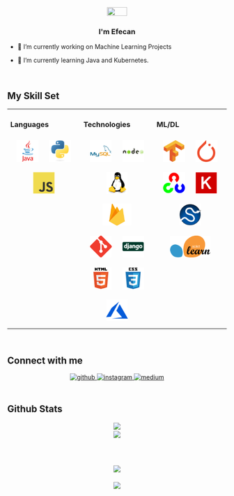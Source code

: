 <div align="center">
<img src="https://rishavanand.github.io/static/images/greetings.gif" align="center" style="width: 30%; height: 15%" />
</div>  
  

### <div align="center">I'm Efecan</div>  
  

- 🔭 I’m currently working on Machine Learning Projects
  

- 🌱 I’m currently learning Java and Kubernetes.
  
<br/>  


## My Skill Set  
<table><tr><td valign="top" width="33%">



### Languages  
<div align="center">  
<a href="https://www.java.com/" target="_blank"><img style="margin: 10px" src="images/java.svg" alt="Java" height="50" /></a>  
<a href="https://www.python.org/" target="_blank"><img style="margin: 10px" src="images/python.svg" alt="Python" height="50" /></a>  
<a href="https://www.javascript.com/" target="_blank"><img style="margin: 10px" src="images/js.svg" alt="JavaScript" height="50" /></a>  
</div>

</td><td valign="top" width="33%">



### Technologies  
<div align="center">  
<a href="https://www.mysql.com/" target="_blank"><img style="margin: 10px" src="images/mysql.svg" alt="MySQL" height="50" /></a>  
<a href="https://nodejs.org/" target="_blank"><img style="margin: 10px" src="images/nodejs.svg" alt="Node.js" height="50" /></a>  
<a href="https://www.linux.org/" target="_blank"><img style="margin: 10px" src="images/linux.svg" alt="Linux" height="50" /></a>  
<a href="https://firebase.google.com/" target="_blank"><img style="margin: 10px" src="images/firebase.png" alt="Firebase" height="50" /></a>  
<a href="https://github.com/" target="_blank"><img style="margin: 10px" src="images/git.svg" alt="Git" height="50" /></a>  
<a href="https://www.djangoproject.com/" target="_blank"><img style="margin: 10px" src="images/django.svg" alt="Django" height="50" /></a>  
<a href="https://en.wikipedia.org/wiki/HTML5" target="_blank"><img style="margin: 10px" src="images/html.svg" alt="HTML5" height="50" /></a>  
<a href="https://www.w3schools.com/css/" target="_blank"><img style="margin: 10px" src="images/css.svg" alt="CSS3" height="50" /></a>  
<a href="https://azure.microsoft.com/en-in/" target="_blank"><img style="margin: 10px" src="images/azure.svg" alt="Azure" height="50" /></a>  
</div>

</td><td valign="top" width="33%">



### ML/DL  
<div align="center">  
<a href="https://www.tensorflow.org/" target="_blank"><img style="margin: 10px" src="images/tensorflow.svg" alt="TensorFlow" height="50" /></a>  
<a href="https://pytorch.org/" target="_blank"><img style="margin: 10px" src="images/keras.svg" alt="pytorch" height="50" /></a>  
<a href="https://opencv.org/" target="_blank"><img style="margin: 10px" src="images/opencv.svg" alt="OpenCV" height="50" /></a>  
<a href="https://keras.io/" target="_blank"><img style="margin: 10px" src="images/keras.png" alt="Keras" height="50" /></a>  
<a href="https://scipy.org/" target="_blank"><img style="margin: 10px" src="images/1200px-SCIPY_2.svg.png" alt="Scipy" height="50" /></a>  
  <a href="https://scikit-learn.org/stable/" target="_blank"><img style="margin: 10px" src="images/sci.png" alt="Scikit" height="50" /></a>  

</div>
</td></tr></table>  

<br/>  


## Connect with me  
<div align="center">
<a href="https://github.com/efecanxrd" target="_blank">
<img src=https://img.shields.io/badge/github-%2324292e.svg?&style=for-the-badge&logo=github&logoColor=white alt=github style="margin-bottom: 5px;" />
</a>
<a href="https://instagram.com/efecanxrd" target="_blank">
<img src=https://img.shields.io/badge/instagram-%23000000.svg?&style=for-the-badge&logo=instagram&logoColor=white alt=instagram style="margin-bottom: 5px;" />
</a>
<a href="https://efecanxrd.medium.com" target="_blank">
<img src=https://img.shields.io/badge/medium-%23292929.svg?&style=for-the-badge&logo=medium&logoColor=white alt=medium style="margin-bottom: 5px;" />
</a>  
</div>  
  

<br/>  


## Github Stats  
<div align="center"><img src="https://github-readme-stats.vercel.app/api?username=efecanxrd&show_icons=true&theme=midnight-purple&count_private=true&hide_border=true" align="center" /></div>  

<div align="center"><img src="https://github-readme-stats.vercel.app/api/top-langs/?username=efecanxrd&hide_border=true&theme=midnight-purple&layout=compact" align="center" /></div>  

<br/>  


## 
  

<br/>  

<div align="center"><img src="https://spotify-github-profile.vercel.app/api/view?uid=21aqgi6oi4yj2kbfvsukwfwia&cover_image=true&theme=default&show_offline=false&background_color=272626&bar_color=050505&bar_color_cover=false" /></div>  

<br/>  

<div align="center">
<img src="https://komarev.com/ghpvc/?username=efecanxrd&&style=flat-square" align="center" />
</div>  
  

<br/>  

<div align="center"></div>
<br />

